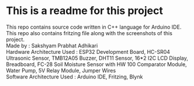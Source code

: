 # This is a readme for this project
This repo contains source code written in C++ language for Arduino IDE.
<br>
This repo also contains fritzing file along with the screenshots of this project.
<br>
Made by : Sakshyam Prabhat Adhikari
<br>
Hardware Architecture Used : ESP32 Development Board, HC-SR04 Ultrasonic Sensor, TMB12A05 Buzzer, DHT11 Sensor, 16*2 I2C LCD Display, Breadboard, FC-28 Soil Moisture Sensor with HW 100 Comparator Module, Water Pump, 5V Relay Module, Jumper Wires
<br>
Software Architecture Used : Arduino IDE, Fritzing, Blynk